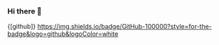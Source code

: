 ### Hi there 👋

{[github]} https://img.shields.io/badge/GitHub-100000?style=for-the-badge&logo=github&logoColor=white
